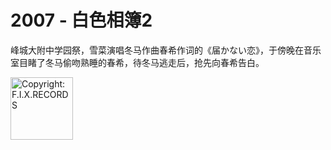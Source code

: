 # 2007 - 白色相簿2
峰城大附中学园祭，雪菜演唱冬马作曲春希作词的《届かない恋》，于傍晚在音乐室目睹了冬马偷吻熟睡的春希，待冬马逃走后，抢先向春希告白。

<a href="../../static/music/Todokanai%20Koi.m4a" title="Link Title"><img src="https://upload.wikimedia.org/wikipedia/zh/b/bb/Todokanai_koi.jpg" alt="Copyright: F.I.X.RECORDS" width="100"/></a>